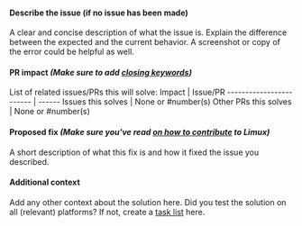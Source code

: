 #### Describe the issue (if no issue has been made)
A clear and concise description of what the issue is. Explain the difference between the expected and the current behavior.
A screenshot or copy of the error could be helpful as well.
#### PR impact _(Make sure to add [closing keywords](https://help.github.com/en/articles/closing-issues-using-keywords))_
List of related issues/PRs this will solve:
 Impact                  | Issue/PR
------------------------ | ------
Issues this solves       | None or #number(s)
Other PRs this solves    | None or #number(s)
#### Proposed fix _(Make sure you've read [on how to contribute](https://github.com/silvertakana/Limux/blob/master/.github/CONTRIBUTING.md) to Limux)_
A short description of what this fix is and how it fixed the issue you described.
#### Additional context
Add any other context about the solution here. Did you test the solution on all (relevant) platforms?
If not, create a [task list](https://help.github.com/en/articles/about-task-lists) here.
